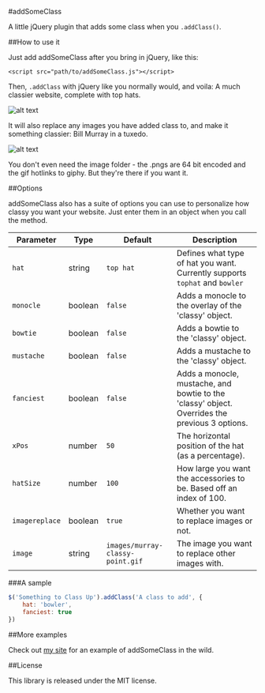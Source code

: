 #addSomeClass

A little jQuery plugin that adds some class when you `.addClass()`.

##How to use it

Just add addSomeClass after you bring in jQuery, like this:

```<script src="path/to/addSomeClass.js"></script>```

Then, `.addClass` with jQuery like you normally would, and voila: A much classier website, complete with top hats.

![alt text](images/topgat-small.png "Some extra class")

It will also replace any images you have added class to, and make it something classier: Bill Murray in a tuxedo.

![alt text](images/murray-classy-point.gif "Bill Murray is classy")

You don't even need the image folder - the .pngs are 64 bit encoded and the gif hotlinks to giphy. But they're there if you want it.

##Options

addSomeClass also has a suite of options you can use to personalize how classy you want your website. Just enter them in an object when you call the method.

Parameter | Type | Default | Description
--- | --- | --- | ---
`hat` | string | `top hat` | Defines what type of hat you want. Currently supports `tophat` and `bowler`
`monocle`| boolean | `false` | Adds a monocle to the overlay of the 'classy' object.
`bowtie`| boolean | `false` | Adds a bowtie to the 'classy' object.
`mustache`| boolean | `false` | Adds a mustache to the 'classy' object.
`fanciest`| boolean | `false` | Adds a monocle, mustache, and bowtie to the 'classy' object. Overrides the previous 3 options.
`xPos` | number | `50` | The horizontal position of the hat (as a percentage).
`hatSize` | number | `100` | How large you want the accessories to be. Based off an index of 100.
`imagereplace` | boolean | `true` | Whether you want to replace images or not.
`image` | string | `images/murray-classy-point.gif` | The image you want to replace other images with.


###A sample

```javascript
$('Something to Class Up').addClass('A class to add', {
	hat: 'bowler',
	fanciest: true
})
```

##More examples

Check out [my site](http://www.mattfairley.com/addSomeClass/) for an example of addSomeClass in the wild.

##License

This library is released under the MIT license.